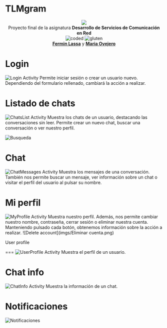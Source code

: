 TLMgram
 ===
<p align="center">
  <img src="imgs/TLMgram_rounded.png">
  <br>
Proyecto final de la asignatura <b>Desarrollo de Servicios de Comunicación en Red</b>
<br>
<span><img src="imgs/coded.svg" alt="coded">  <img src="imgs/gluten.svg" alt="gluten"></span> 
<br>
<a href="https://github.com/lassa97"><b>Fermin Lassa</b></a> y <a href="https://github.com/mariaove"><b>Maria Ovejero</b></a>
</p>

Login
===
![Login Activity](imgs/Login.png)
Permite iniciar sesión o crear un usuario nuevo. Dependiendo del formulario rellenado, cambiará la acción a realizar.

Listado de chats
===
![ChatsList Activity](imgs/Listado%20chats.png)
Muestra los chats de un usuario, destacando las conversaciones sin leer. Permite crear un nuevo chat, buscar una conversación o ver nuestro perfil.

![Busqueda](imgs/Busqueda.png)

Chat
===
![ChatMessages Activity](imgs/Chat.png)
Muestra los mensajes de una conversación. También nos permite buscar un mensaje, ver información sobre un chat o visitar el perfil del usuario al pulsar su nombre.

Mi perfil
===
![MyProfile Activity](imgs/Mi%20perfil.png)
Muestra nuestro perfil. Además, nos permite cambiar nuestro nombre, contraseña, cerrar sesión o eliminar nuestra cuenta. Manteniendo pulsado cada botón, obtenemos información sobre la acción a realizar.
![Delete account](imgs/Eliminar cuenta.png)

User profile

===
![UserProfile Activity](imgs/User%20profile.png)
Muestra el perfil de un usuario.

Chat info
===
![ChatInfo Activity](imgs/Chat%20info.png)
Muestra la información de un chat.

Notificaciones
===
![Notificaciones](imgs/Notification.png)
